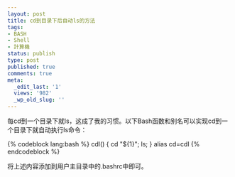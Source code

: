 ```yaml
---
layout: post
title: cd到目录下后自动ls的方法
tags:
- BASH
- Shell
- 計算機
status: publish
type: post
published: true
comments: true
meta:
  _edit_last: '1'
  views: '982'
  _wp_old_slug: ''
---
```

每cd到一个目录下就ls，这成了我的习惯。以下Bash函数和别名可以实现cd到一个目录下就自动执行ls命令：

{% codeblock lang:bash %}
cdl() {
    cd "${1}";
    ls;
}
alias cd=cdl
{% endcodeblock %}

将上述内容添加到用户主目录中的.bashrc中即可。
